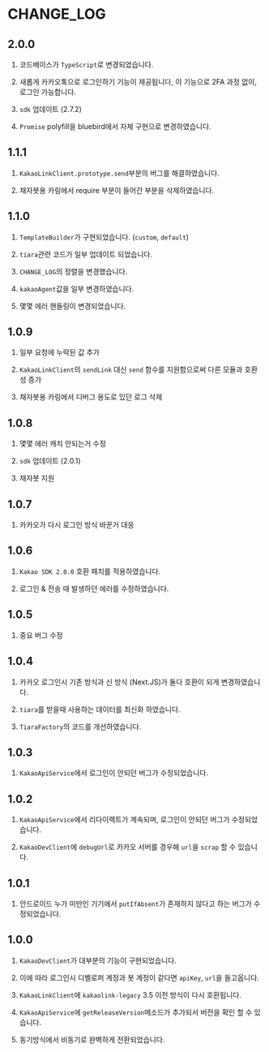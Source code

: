 # CHANGE_LOG
## 2.0.0
1. 코드베이스가 `TypeScript`로 변경되었습니다.

2. 새롭게 카카오톡으로 로그인하기 기능이 제공됩니다, 이 기능으로 2FA 과정 없이, 로그인 가능합니다.

3. `sdk` 업데이트 (2.7.2)

4. `Promise` polyfill을 bluebird에서 자체 구현으로 변경하였습니다.

## 1.1.1
1. `KakaoLinkClient.prototype.send`부분의 버그를 해결하였습니다.

2. 채자봇용 카링에서 require 부분이 들어간 부분을 삭제하였습니다.

## 1.1.0
1. `TemplateBuilder`가 구현되었습니다. (`custom`, `default`)

2. `tiara`관련 코드가 일부 업데이트 되었습니다.

3. `CHANGE_LOG`의 정렬을 변경했습니다.

4. `kakaoAgent`값을 일부 변경하였습니다.

5. 몇몇 에러 핸들링이 변경되었습니다.

## 1.0.9
1. 일부 요청에 누락된 값 추가

2. `KakaoLinkClient`의 `sendLink` 대신 `send` 함수를 지원함으로써 다른 모듈과 호환성 증가

3. 채자봇용 카링에서 디버그 용도로 있던 로그 삭제

## 1.0.8
1. 몇몇 에러 캐치 안되는거 수정

2. `sdk` 업데이트 (2.0.1)

3. 채자봇 지원

## 1.0.7
1. 카카오가 다시 로그인 방식 바꾼거 대응

## 1.0.6
1. `Kakao SDK 2.0.0` 호환 패치를 적용하였습니다.

2. 로그인 & 전송 때 발생하던 에러를 수정하였습니다.

## 1.0.5
1. 중요 버그 수정

## 1.0.4
1. 카카오 로그인시 기존 방식과 신 방식 (Next.JS)가 둘다 호환이 되게 변경하였습니다.

2. `tiara`를 받을때 사용하는 데이터를 최신화 하였습니다.

3. `TiaraFactory`의 코드를 개선하였습니다.

## 1.0.3
1. `KakaoApiService`에서 로그인이 안되던 버그가 수정되었습니다.

## 1.0.2
1. `KakaoApiService`에서 리다이렉트가 계속되며, 로그인이 안되던 버그가 수정되었습니다.

2. `KakaoDevClient`에 `debugUrl`로 카카오 서버를 경우해 `url`을 `scrap` 할 수 있습니다.

## 1.0.1
1. 안드로이드 누가 미만인 기기에서 `putIfAbsent`가 존재하지 않다고 하는 버그가 수정되었습니다.

## 1.0.0
1. `KakaoDevClient`가 대부분의 기능이 구현되었습니다.

2. 이에 따라 로그인시 디벨로퍼 계정과 봇 계정이 같다면 `apiKey`, `url`을 들고옵니다.

3. `KakaoLinkClient`에 `kakaolink-legacy` 3.5 이전 방식이 다시 호환됩니다.

4. `KakaoApiService`에 `getReleaseVersion`메소드가 추가되서 버전을 확인 할 수 있습니다.

5. 동기방식에서 비동기로 완벽하게 전환되었습니다.
